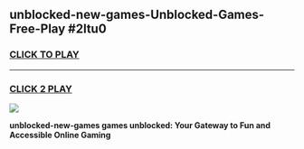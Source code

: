 
## unblocked-new-games-Unblocked-Games-Free-Play #2ltu0
<h3>
<a href="https://us.freeplayer.one?title=unblocked-new-games&ref=9M">CLICK TO PLAY</a></h3>
<hr>

<h3>
<a href="https://us.freeplayer.one?title=unblocked-new-games&ref=9M">CLICK 2 PLAY</a>
  
</h3>

<a href="https://us.freeplayer.one?title=unblocked-new-games&ref=9M"><img src="https://clearcache.store/games.png"></a>


**unblocked-new-games games unblocked: Your Gateway to Fun and Accessible Online Gaming**

